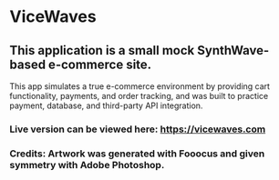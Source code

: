 # ViceWaves

## This application is a small mock SynthWave-based e-commerce site. 

This app simulates a true e-commerce environment by providing cart functionality, payments, and order tracking, and was built to practice payment, database, and third-party API integration. 


### Live version can be viewed here: https://vicewaves.com

### Credits: Artwork was generated with Fooocus and given symmetry with Adobe Photoshop.


